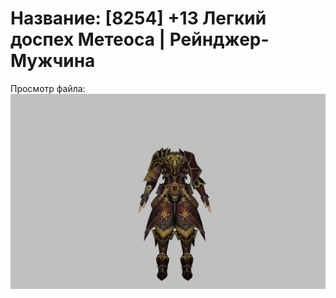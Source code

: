 # Название: [8254] +13 Легкий доспех Метеоса | Рейнджер-Мужчина

Просмотр файла:
![p020030.png](p020030.png)